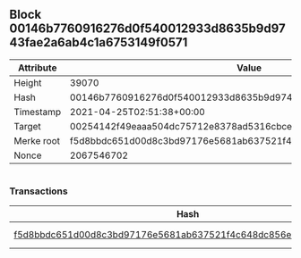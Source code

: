 ## Block 00146b7760916276d0f540012933d8635b9d9743fae2a6ab4c1a6753149f0571

Attribute | Value
--- | ---
Height | 39070
Hash | 00146b7760916276d0f540012933d8635b9d9743fae2a6ab4c1a6753149f0571
Timestamp | 2021-04-25T02:51:38+00:00
Target | 00254142f49eaaa504dc75712e8378ad5316cbcead634704b3734b6271167cc4
Merke root | f5d8bbdc651d00d8c3bd97176e5681ab637521f4c648dc856ecb2db0fe7df1fd
Nonce | 2067546702

```

```

### Transactions

Hash | Amount
--- | ---
[f5d8bbdc651d00d8c3bd97176e5681ab637521f4c648dc856ecb2db0fe7df1fd](f5d8bbdc651d00d8c3bd97176e5681ab637521f4c648dc856ecb2db0fe7df1fd.md) | 10.00000000 SKEPTI 
